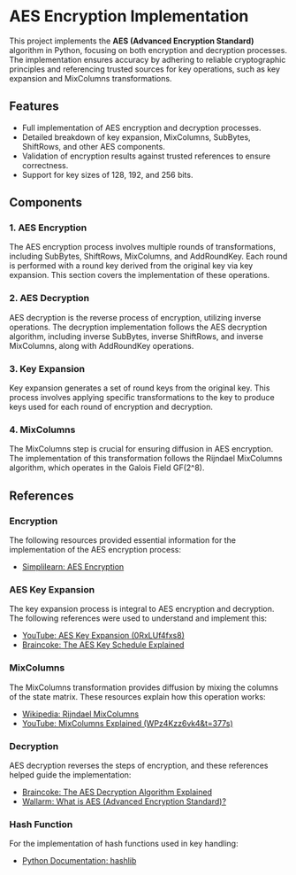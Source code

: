 # AES Encryption Implementation

This project implements the **AES (Advanced Encryption Standard)** algorithm in Python, focusing on both encryption and decryption processes. The implementation ensures accuracy by adhering to reliable cryptographic principles and referencing trusted sources for key operations, such as key expansion and MixColumns transformations.

## Features

- Full implementation of AES encryption and decryption processes.
- Detailed breakdown of key expansion, MixColumns, SubBytes, ShiftRows, and other AES components.
- Validation of encryption results against trusted references to ensure correctness.
- Support for key sizes of 128, 192, and 256 bits.

## Components

### 1. AES Encryption
The AES encryption process involves multiple rounds of transformations, including SubBytes, ShiftRows, MixColumns, and AddRoundKey. Each round is performed with a round key derived from the original key via key expansion. This section covers the implementation of these operations.

### 2. AES Decryption
AES decryption is the reverse process of encryption, utilizing inverse operations. The decryption implementation follows the AES decryption algorithm, including inverse SubBytes, inverse ShiftRows, and inverse MixColumns, along with AddRoundKey operations.

### 3. Key Expansion
Key expansion generates a set of round keys from the original key. This process involves applying specific transformations to the key to produce keys used for each round of encryption and decryption. 

### 4. MixColumns
The MixColumns step is crucial for ensuring diffusion in AES encryption. The implementation of this transformation follows the Rijndael MixColumns algorithm, which operates in the Galois Field GF(2^8).

## References

### Encryption
The following resources provided essential information for the implementation of the AES encryption process:
- [Simplilearn: AES Encryption](https://www.simplilearn.com/tutorials/cryptography-tutorial/aes-encryption)

### AES Key Expansion
The key expansion process is integral to AES encryption and decryption. The following references were used to understand and implement this:
- [YouTube: AES Key Expansion (0RxLUf4fxs8)](https://www.youtube.com/watch?v=0RxLUf4fxs8)
- [Braincoke: The AES Key Schedule Explained](https://braincoke.fr/blog/2020/08/the-aes-key-schedule-explained/#aes-key-schedule)

### MixColumns
The MixColumns transformation provides diffusion by mixing the columns of the state matrix. These resources explain how this operation works:
- [Wikipedia: Rijndael MixColumns](https://en.wikipedia.org/wiki/Rijndael_MixColumns)
- [YouTube: MixColumns Explained (WPz4Kzz6vk4&t=377s)](https://www.youtube.com/watch?v=WPz4Kzz6vk4&t=377s)

### Decryption
AES decryption reverses the steps of encryption, and these references helped guide the implementation:
- [Braincoke: The AES Decryption Algorithm Explained](https://braincoke.fr/blog/2020/08/the-aes-decryption-algorithm-explained/#invsubbytes)
- [Wallarm: What is AES (Advanced Encryption Standard)?](https://www.wallarm.com/what/what-is-aes-advanced-encryption-standard)

### Hash Function
For the implementation of hash functions used in key handling:
- [Python Documentation: hashlib](https://docs.python.org/3/library/hashlib.html)
